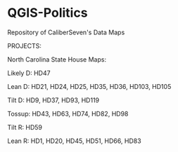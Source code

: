 # QGIS-Politics
 Repository of CaliberSeven's Data Maps
 
 PROJECTS:
 
 North Carolina State House Maps:
 
 Likely D: HD47
 
 Lean D: HD21, HD24, HD25, HD35, HD36, HD103, HD105
 
 Tilt D: HD9, HD37, HD93, HD119
 
 Tossup: HD43, HD63, HD74, HD82, HD98
 
 Tilt R: HD59
 
 Lean R: HD1, HD20, HD45, HD51, HD66, HD83
